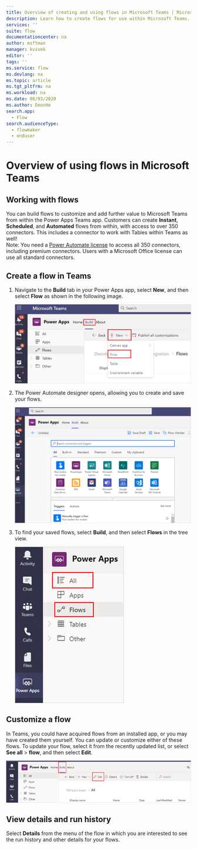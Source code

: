 ```yaml
---
title: Overview of creating and using flows in Microsoft Teams | Microsoft Docs
description: Learn how to create flows for use within Microsoft Teams.
services: ''
suite: flow
documentationcenter: na
author: msftman
manager: kvivek
editor: ''
tags: ''
ms.service: flow
ms.devlang: na
ms.topic: article
ms.tgt_pltfrm: na
ms.workload: na
ms.date: 08/03/2020
ms.author: DeonHe
search.app: 
  - Flow
search.audienceType: 
  - flowmaker
  - enduser
---
```


# Overview of using flows in Microsoft Teams

## Working with flows

You can build flows to customize and add further value to Microsoft Teams from within the Power Apps Teams app. 
Customers can create **Instant**, **Scheduled**, and **Automated** flows from within, with access to over 350 connectors. This includes a connector to work with Tables within Teams as well!  
Note: You need a [Power Automate license](https://flow.microsoft.com/pricing/) to access all 350 connectors, including premium connectors. Users with a Microsoft Office license can use all standard connectors.

## Create a flow in Teams

1. Navigate to the **Build** tab in your Power Apps app, select **New**, and then select **Flow** as shown in the following image.

   ![Create a flow](..\media\overview-teams-flows\new-flow.png)

1. The Power Automate designer opens, allowing you to create and save your flows.

   ![View of the designer](..\media\overview-teams-flows\designer.png)

1. To find your saved flows, select **Build**, and then select **Flows** in the tree view. 

   ![All flows](..\media\overview-teams-flows\all-flows.png)

## Customize a flow

In Teams, you could have acquired flows from an installed app, or you may have created them yourself. You can update or customize either of these flows. To update your flow, select it from the recently updated list, or select **See all** > **flow**, and then select **Edit**.  

   ![Customize flows](..\media\overview-teams-flows\customize-flow.png)

## View details and run history

Select **Details** from the menu of the flow in which you are interested to see the run history and other details for your flows. 





